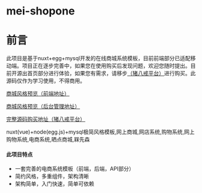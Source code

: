 # mei-shopone

# 前言

此项目是基于nuxt+egg+mysql开发的在线商城系统模板，目前前端部分已适配移动端。项目正在逐步完善中，如果您在使用购买后发现问题，欢迎您随时提出。目前开源出首页部分进行体验，如果您有需求，请移步[（猪八戒平台）](https://shop.zbj.com/9259639/)进行购买。此源码仅作为学习使用，不得商用。

[商城风格预览（前端地址）](http://shop1.meixiansen.com/)

[商城风格预览（后台管理地址）](http:shop1admin.meixiansen.com)

[完整源码购买地址（猪八戒平台）](https://shop.zbj.com/9259639/)

nuxt(vue)+node(egg.js)+mysql极简风格模板,网上商城,网店系统,购物系统,网上购物系统,电商系统,晒点商城,槑先森

#### 此项目特点

- 一套完善的电商系统模板（前端，后端，API部分）
- 简约风格，多重组件，架构清晰
- 架构简单，入门快速，简单可依赖